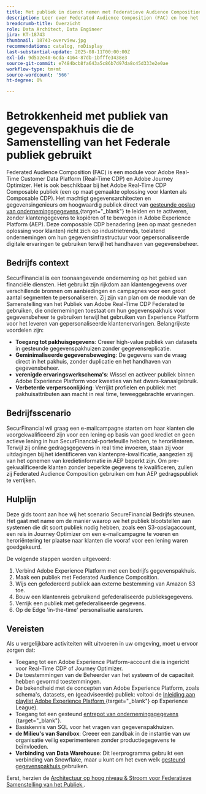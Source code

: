 ```yaml
---
title: Met publiek in dienst nemen met Federatieve Audience Composition
description: Leer over Federated Audience Composition (FAC) en hoe het gegevensarchitecten en gegevensingenieurs toelaat om hoogwaardig publiek van gesteunde gegevenspakhuizen direct te leiden en te activeren.
breadcrumb-title: Overzicht
role: Data Architect, Data Engineer
jira: KT-18743
thumbnail: 18743-overview.jpg
recommendations: catalog, noDisplay
last-substantial-update: 2025-08-11T00:00:00Z
exl-id: 9d5a2e40-6cda-4164-87db-1bfffe3438e3
source-git-commit: e7484bcb8fa643a5c86b7d97da8c45d333e2e0ae
workflow-type: tm+mt
source-wordcount: '566'
ht-degree: 0%

---
```


# Betrokkenheid met publiek van gegevenspakhuis die de Samenstelling van het Federale publiek gebruikt

Federated Audience Composition (FAC) is een module voor Adobe Real-Time Customer Data Platform (Real-Time CDP) en Adobe Journey Optimizer. Het is ook beschikbaar bij het Adobe Real-Time CDP Composable publiek (een op maat gemaakte oplossing voor klanten als Composable CDP). Het machtigt gegevensarchitecten en gegevensingenieurs om hoogwaardig publiek direct van [ gesteunde opslag van ondernemingsgegevens ](https://experienceleague.adobe.com/nl/docs/federated-audience-composition/using/start/access-prerequisites){target="_blank"} te leiden en te activeren, zonder klantengegevens te kopiëren of te bewegen in Adobe Experience Platform (AEP). Deze composable CDP benadering (een op maat gesneden oplossing voor klanten) richt zich op industrietrends, toelatend ondernemingen om hun gegevensinfrastructuur voor gepersonaliseerde digitale ervaringen te gebruiken terwijl het handhaven van gegevensbeheer.

## Bedrijfs context

SecurFinancial is een toonaangevende onderneming op het gebied van financiële diensten. Het gebruikt zijn rijkdom aan klantengegevens over verschillende bronnen om aanbiedingen en campagnes voor een groot aantal segmenten te personaliseren. Zij zijn van plan om de module van de Samenstelling van het Publiek van Adobe Real-Time CDP Federated te gebruiken, die ondernemingen toestaat om hun gegevenspakhuis voor gegevensbeheer te gebruiken terwijl het gebruiken van Experience Platform voor het leveren van gepersonaliseerde klantenervaringen. Belangrijkste voordelen zijn:

- **Toegang tot pakhuisgegevens**: Creeer high-value publiek van datasets in gesteunde gegevenspakhuizen zonder gegevensreplicatie.
- **Geminimaliseerde gegevensbeweging**: De gegevens van de vraag direct in het pakhuis, zonder duplicatie en het handhaven van gegevensbeheer.
- **verenigde ervaringswerkschema&#39;s**: Wissel en activeer publiek binnen Adobe Experience Platform voor kwesties van het dwars-kanaalgebruik.
- **Verbeterde verpersoonlijking**: Verrijkt profielen en publiek met pakhuisattributen aan macht in real time, teweeggebrachte ervaringen.

## Bedrijfsscenario

SecurFinancial wil graag een e-mailcampagne starten om haar klanten die voorgekwalificeerd zijn voor een lening op basis van goed krediet en geen actieve lening in hun SecurFinancial-portefeuille hebben, te heroriënteren. Terwijl zij online gedragsgegevens in real time invoeren, staan zij voor uitdagingen bij het identificeren van klantenpre-kwalificatie, aangezien zij van het opnemen van kredietinformatie in AEP beperkt zijn. Om pre-gekwalificeerde klanten zonder beperkte gegevens te kwalificeren, zullen zij Federated Audience Composition gebruiken om hun AEP gedragspubliek te verrijken.

## Hulplijn

Deze gids toont aan hoe wij het scenario SecureFinancial Bedrijfs steunen. Het gaat met name om de manier waarop we het publiek blootstellen aan systemen die dit soort publiek nodig hebben, zoals een S3-opslagaccount, een reis in Journey Optimizer om een e-mailcampagne te voeren en heroriëntering ter plaatse naar klanten die vooraf voor een lening waren goedgekeurd.

De volgende stappen worden uitgevoerd:

1. Verbind Adobe Experience Platform met een bedrijfs gegevenspakhuis.
2. Maak een publiek met Federated Audience Composition.
3. Wijs een gefedereerd publiek aan externe bestemming van Amazon S3 toe.
4. Bouw een klantenreis gebruikend gefederaliseerde publieksgegevens.
5. Verrijk een publiek met gefederaliseerde gegevens.
6. Op de Edge &#39;in-the-time&#39; personalisatie aansturen.

## Vereisten

Als u vergelijkbare activiteiten wilt uitvoeren in uw omgeving, moet u ervoor zorgen dat:

- Toegang tot een Adobe Experience Platform-account die is ingericht voor Real-Time CDP of Journey Optimizer.
- De toestemmingen van de Beheerder van het systeem of de capaciteit hebben gevormd toestemmingen.
- De bekendheid met de concepten van Adobe Experience Platform, zoals schema&#39;s, datasets, en (geadviseerde) publiek: voltooi de [ Inleiding aan playlist Adobe Experience Platform ](https://experienceleague.adobe.com/nl/playlists/experience-platform-introduction?lang=en){target="_blank"} op Experience League).
- Toegang tot een gesteund [ entrepot van ondernemingsgegevens ](https://experienceleague.adobe.com/nl/docs/federated-audience-composition/using/start/access-prerequisites){target="_blank"}.
- Basiskennis van SQL voor het vragen van gegevenspakhuizen.
- **de Milieu&#39;s van Sandbox**: Creeer een zandbak in de instantie van uw organisatie veilig experimenteren zonder productiegegevens te beïnvloeden.
- **Verbinding van Data Warehouse**: Dit leerprogramma gebruikt een verbinding van Snowflake, maar u kunt om het even welk [ gesteund gegevenspakhuis ](https://experienceleague.adobe.com/nl/docs/federated-audience-composition/using/start/access-prerequisites) gebruiken.

Eerst, herzien de [ Architectuur op hoog niveau &amp; Stroom voor Federatieve Samenstelling van het Publiek ](fac-architecture-and-flow.md).
